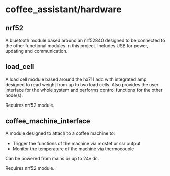 # coffee_assistant/hardware

## nrf52

A bluetooth module based around an nrf52840 designed to be connected to the other functional
modules in this project. Includes USB for power, updating and communication.

## load_cell

A load cell module based around the hx711 adc with integrated amp designed to read weight
from up to two load cells. Also provides the user interface for the whole system and performs
control functions for the other node(s).

Requires nrf52 module.

## coffee_machine_interface

A module designed to attach to a coffee machine to:

*   Trigger the functions of the machine via mosfet or ssr output
*   Monitor the temperature of the machine via thermocouple

Can be powered from mains or up to 24v dc.

Requires nrf52 module.
